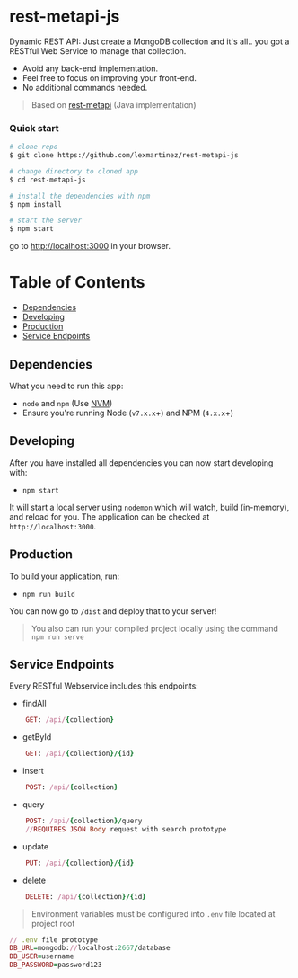 # rest-metapi-js


Dynamic REST API:
Just create a MongoDB collection and it's all.. you got a RESTful Web Service to manage that collection.
+ Avoid any back-end implementation.
+ Feel free to focus on improving your front-end.
+ No additional commands needed.

> Based on [rest-metapi](https://github.com/lexmartinez/rest-metapi) (Java implementation)


### Quick start

```bash
# clone repo
$ git clone https://github.com/lexmartinez/rest-metapi-js

# change directory to cloned app
$ cd rest-metapi-js

# install the dependencies with npm
$ npm install

# start the server
$ npm start
```
go to [http://localhost:3000](http://localhost:3000) in your browser.


# Table of Contents

* [Dependencies](#dependencies)
* [Developing](#developing)
* [Production](#production)
* [Service Endpoints](#service-endpoints)
    
 ## Dependencies
 
 What you need to run this app:
 * `node` and `npm` (Use [NVM](https://github.com/creationix/nvm))
 * Ensure you're running Node (`v7.x.x`+) and NPM (`4.x.x`+)
 
 ## Developing
 
 After you have installed all dependencies you can now start developing with:
 
 * `npm start`
 
 It will start a local server using `nodemon` which will watch, build (in-memory), and reload for you. The application can be checked at `http://localhost:3000`.
 
 
## Production

To build your application, run:

* `npm run build`

You can now go to `/dist` and deploy that to your server!

> You also can run your compiled project locally  using the command `npm run serve`


## Service Endpoints
Every RESTful Webservice includes this endpoints:

+ findAll
```ruby
    GET: /api/{collection}
```

+ getById
```ruby
    GET: /api/{collection}/{id}
```

+ insert
```ruby
    POST: /api/{collection}
```

+ query
```ruby
    POST: /api/{collection}/query
    //REQUIRES JSON Body request with search prototype
```

+ update
```ruby
    PUT: /api/{collection}/{id}
```

+ delete
```ruby
    DELETE: /api/{collection}/{id}
```

> Environment variables must be configured into `.env` file located at project root

```ruby
// .env file prototype
DB_URL=mongodb://localhost:2667/database
DB_USER=username
DB_PASSWORD=password123
```